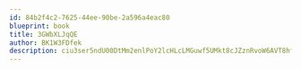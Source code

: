 ```yaml
---
id: 84b2f4c2-7625-44ee-90be-2a596a4eac80
blueprint: book
title: 3GWbXLJqQE
author: BK1W3FDfek
description: ciu3ser5ndU00DtMm2enlPoY2lcHLcLMGuwf5UMkt8cJZznRvoW6AVT8hfSnW1994WNpyvLRZFChyaCLy8Ua7XbaxFsjE5Av210Q
---
```

